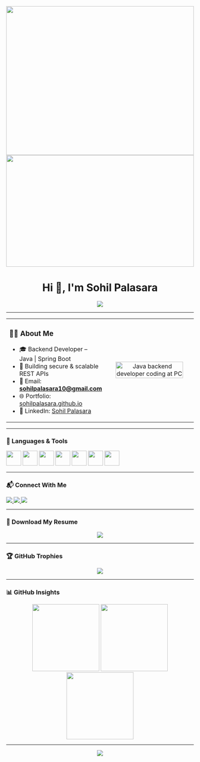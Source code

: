 <!-- Intro GIF -->
<div align="center">
  <img height="400" width="100%" src="https://developers.giphy.com/branch/master/static/api-512d36c09662682717108a38bbb5c57d.gif" />
</div>

<!-- Tech Banner GIF -->
<div align="center">
  <img src="https://i.pinimg.com/originals/44/59/99/44599943a27e918b54ae94e6b2902d9c.gif" width="100%" height="300"/>
</div>

<!-- Typing Effect Name -->
<h1 align="center">Hi 👋, I'm Sohil Palasara</h1>

<!-- Typing Banner -->
<div align="center">
  <img src="https://readme-typing-svg.herokuapp.com?font=Fira+Code&weight=500&size=22&pause=1000&color=36BCF7&center=true&vCenter=true&width=500&lines=Hi+👋,+I'm+Sohil+Palasara;Backend+Developer+💻;Java+%7C+Spring+Boot+%7C+MySQL+%7C+Docker+%7C+REST+API" />
</div>

---

<!-- Developer Image & About Section Side-by-Side -->
<!-- Developer Image & About Section Side-by-Side -->
<div align="center">
  <table>
    <tr>
      <td align="left" width="50%">
        <h3>🙋‍♂️ About Me</h3>
        <ul>
          <li>🎓 Backend Developer – Java | Spring Boot</li>
          <li>🔐 Building secure & scalable REST APIs</li>
          <li>📧 Email: <a href="mailto:sohilpalasara10@gmail.com"><b>sohilpalasara10@gmail.com</b></a></li>
          <li>🌐 Portfolio: <a href="https://sohilpalasara.github.io" target="_blank">sohilpalasara.github.io</a></li>
          <li>🔗 LinkedIn: <a href="https://linkedin.com/in/sohil-palasara-8152292a7" target="_blank">Sohil Palasara</a></li>
        </ul>
      </td>
      <td align="center" width="50%">
      <img src="https://i.imgur.com/ABC1234.jpg" width="90%" alt="Java backend developer coding at PC" />
      </td>
    </tr>
  </table>
</div>


---

### 🧰 Languages & Tools

<p align="left">
  <img src="https://cdn.jsdelivr.net/gh/devicons/devicon/icons/java/java-original.svg" height="40"/>
  <img src="https://cdn.jsdelivr.net/gh/devicons/devicon/icons/spring/spring-original.svg" height="40"/>
  <img src="https://cdn.jsdelivr.net/gh/devicons/devicon/icons/mysql/mysql-original.svg" height="40"/>
  <img src="https://cdn.jsdelivr.net/gh/devicons/devicon/icons/docker/docker-original.svg" height="40"/>
  <img src="https://cdn.jsdelivr.net/gh/devicons/devicon/icons/git/git-original.svg" height="40"/>
  <img src="https://cdn.jsdelivr.net/gh/devicons/devicon/icons/github/github-original.svg" height="40"/>
  <img src="https://cdn.jsdelivr.net/gh/devicons/devicon/icons/intellij/intellij-original.svg" height="40"/>
</p>

---

### 📬 Connect With Me

<p align="left">
  <a href="mailto:sohilpalasara10@gmail.com">
    <img src="https://img.shields.io/badge/Gmail-red?style=for-the-badge&logo=gmail&logoColor=white" />
  </a>
  <a href="https://linkedin.com/in/sohil-palasara-8152292a7">
    <img src="https://img.shields.io/badge/LinkedIn-blue?style=for-the-badge&logo=linkedin" />
  </a>
  <a href="https://github.com/sohilpalasara">
    <img src="https://img.shields.io/github/followers/sohilpalasara?style=social" />
  </a>
</p>

---

### 📄 Download My Resume

<p align="center">
  <a href="https://your-resume-link.com" target="_blank">
    <img src="https://img.shields.io/badge/Download%20Resume-blue?style=for-the-badge&logo=google-drive&logoColor=white" />
  </a>
</p>

---

### 🏆 GitHub Trophies

<p align="center">
  <img src="https://github-profile-trophy.vercel.app/?username=sohilpalasara&theme=flat&no-frame=true&margin-w=10" />
</p>

---

### 📊 GitHub Insights

<div align="center">
  <img src="https://github-readme-stats.vercel.app/api?username=sohilpalasara&show_icons=true&theme=transparent&hide_border=true&title_color=4c8eda&text_color=555" height="180" />
  <img src="https://github-readme-stats.vercel.app/api/top-langs/?username=sohilpalasara&layout=compact&theme=transparent&hide_border=true&title_color=4c8eda&text_color=555" height="180" />
</div>

<div align="center">
  <img src="https://github-readme-streak-stats.herokuapp.com/?user=sohilpalasara&theme=transparent&hide_border=true&ring=4c8eda&fire=4c8eda&currStreakLabel=4c8eda" height="180" />
</div>

---

<div align="center">
  <img src="https://komarev.com/ghpvc/?username=sohilpalasara&label=Profile%20views&color=blue" />
</div>
